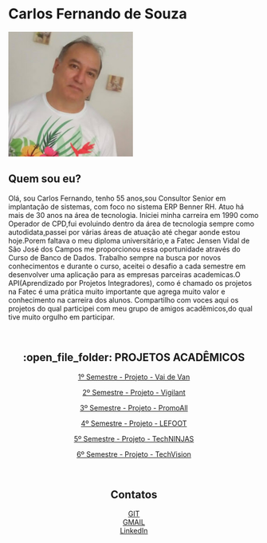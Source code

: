 # Carlos Fernando de Souza

<img src="https://github.com/CarlosSouza87/Portfolio-Fatec/blob/main/vv.jpg" height="250" width="250"/>

## Quem sou eu?

   Olá, sou Carlos Fernando, tenho 55 anos,sou Consultor Senior em implantação de sistemas, com foco no sistema ERP Benner RH.
   Atuo há mais de 30 anos na área de tecnologia.
   Iniciei minha carreira em 1990 como Operador de CPD,fui evoluindo dentro da área de tecnologia sempre como autodidata,passei por 
   várias áreas de atuação até chegar aonde estou hoje.Porem faltava o meu diploma universitário,e a Fatec Jensen Vidal de 
   São José dos Campos me proporcionou essa oportunidade através do Curso de Banco de Dados.
   Trabalho sempre na busca por novos conhecimentos e durante o curso, aceitei o desafio a cada semestre em desenvolver uma aplicação
   para as empresas parceiras academicas.O API(Aprendizado por Projetos Integradores), como é chamado os projetos na Fatec é uma prática 
   muito importante que agrega muito valor e conhecimento na carreira dos alunos.
  Compartilho com voces aqui os projetos do qual participei com meu grupo de amigos acadêmicos,do qual tive muito orgulho em participar.

<div align="center"><br> 
<h2>:open_file_folder:  PROJETOS ACADÊMICOS</h2> 

[1º  Semestre -  Projeto - Vai de Van](https://github.com/CarlosSouza87/Portfolio-Fatec/blob/main/Projetos/API_1.md) 

[2º Semestre  -  Projeto - Vigilant](https://github.com/CarlosSouza87/Portfolio-Fatec/blob/main/Projetos/API_2.md)

[3º Semestre  -  Projeto - PromoAll](https://github.com/CarlosSouza87/Portfolio-Fatec/blob/main/Projetos/API_3.md)

[4º Semestre  -  Projeto - LEFOOT](https://github.com/CarlosSouza87/Portfolio-Fatec/blob/main/Projetos/API_4.md)

[5º Semestre  -  Projeto - TechNINJAS](https://github.com/CarlosSouza87/Portfolio-Fatec/blob/main/Projetos/API_5.md)

[6º Semestre -  Projeto - TechVision](https://github.com/CarlosSouza87/Portfolio-Fatec/blob/main/Projetos/API_6.md)
 <div align="center"><br> 

## Contatos 
[GIT](https://github.com/CarlosSouza87)
<br>[GMAIL](carlosfernandos1000@gmail.com)
<br>[LinkedIn](https://www.linkedin.com/in/carlos-fernando-souza-94aa074b/)

